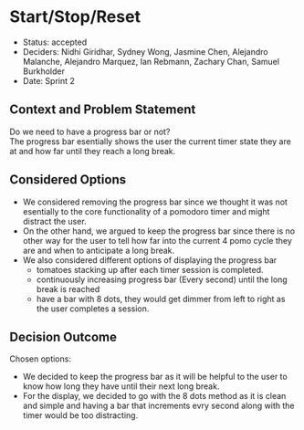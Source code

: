 # Start/Stop/Reset
- Status: accepted
- Deciders: Nidhi Giridhar, Sydney Wong, Jasmine Chen, Alejandro Malanche, Alejandro Marquez, Ian Rebmann, Zachary Chan, Samuel Burkholder
- Date: Sprint 2
## Context and Problem Statement
Do we need to have a progress bar or not?  
The progress bar esentially shows the user the current timer state they are at and how far until they reach a long break. 

## Considered Options
- We considered removing the progress bar since we thought it was not esentially to the core functionality of a pomodoro timer and might distract the user. 
- On the other hand, we argued to keep the progress bar since there is no other way for the user to tell how far into the current 4 pomo cycle they are and when to anticipate a long break.
- We also considered different options of displaying the progress bar
  - tomatoes stacking up after each timer session is completed. 
  - continuously increasing progress bar (Every second) until the long break is reached 
  - have a bar with 8 dots, they would get dimmer from left to right as the user completes a session. 

## Decision Outcome
Chosen options:
- We decided to keep the progress bar as it will be helpful to the user to know how long they have until their next long break. 
- For the display, we decided to go with the 8 dots method as it is clean and simple and having a bar that increments evry second along with the timer would be too distracting. 

